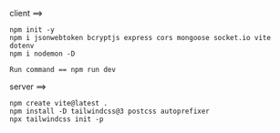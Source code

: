 client ==>

    npm init -y
    npm i jsonwebtoken bcryptjs express cors mongoose socket.io vite dotenv
    npm i nodemon -D
    
    Run command == npm run dev


server ==>

    npm create vite@latest .
    npm install -D tailwindcss@3 postcss autoprefixer
    npx tailwindcss init -p